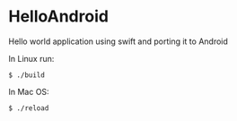 # HelloAndroid

Hello world application using swift and porting it to Android

In Linux run:

```
$ ./build
```

In Mac OS:

```
$ ./reload
```

